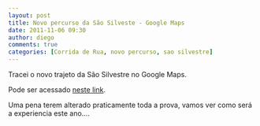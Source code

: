 ```yaml
---
layout: post
title: Novo percurso da São Silveste - Google Maps
date: 2011-11-06 09:30
author: diego
comments: true
categories: [Corrida de Rua, novo percurso, sao silvestre]
---
```

Tracei o novo trajeto da São Silvestre no Google Maps.

Pode ser acessado <a href="http://maps.google.com.br/maps?saddr=Av.+Paulista&amp;daddr=-23.55574,-46.66266+to:Av.+Dr.+Arnaldo+to:Rua+Major+Natanael,+S%C3%A3o+Paulo+to:Rua+Capivari,+S%C3%A3o+Paulo+to:R.+Capivari+to:-23.54706,-46.66427+to:Pra%C3%A7a+Charles+Miller+to:Avenida+Pacaembu,+S%C3%A3o+Paulo+to:Vd.+Pacaembu+to:Rua+Norma+Pieruccini+Gianitti+to:R.+Norma+Pieruccini+Giannotti+to:Viadulto+Orlando+Mugel+to:Av+Rio+Branco+to:Av.+Ipiranga+to:Av.+S%C3%A3o+Jo%C3%A3o+to:R.+Cnso.+Crispiniano+to:Pra%C3%A7a+Ramos+de+Azevedo+to:VIadulto+do+Ch%C3%A1+to:Vd.+do+Ch%C3%A1+to:Largo+S%C3%A3o+Francisco+to:Av.+Brigadeiro+Luis+Antonio+to:Av.+Mal.+Est%C3%AAnio+Albuquerque+Lima+to:R.+Manuel+da+N%C3%B3brega+to:Vd.+Gen.+Marcondes+Salgado&amp;hl=pt-BR&amp;ie=UTF8&amp;ll=-23.54054,-46.662884&amp;spn=0.125743,0.154324&amp;sll=-23.562945,-46.653228&amp;sspn=0.007858,0.009645&amp;geocode=FQFzmP4dgh44_Q%3BFWSRmP4d_Ps3_SnLHOsILVjOlDEKvB3vJjpc6A%3BFcuRmP4dY-o3_Q%3BFaGXmP4dRus3_SkBwExmKVjOlDGfI-su_sCKSw%3BFQummP4dx_U3_Sm7q1cUL1jOlDEaWUNylFMeMA%3BFeGpmP4dHvY3_Q%3BFUyzmP4dsvU3_SnNtUO5JVjOlDGcWpNAI6Iybw%3BFfq-mP4d2PI3_Q%3BFYXqmP4dkAA4_SmLrhw5GljOlDERTjg2HPUfpg%3BFaYSmf4dNgg4_Q%3BFa8Qmf4dRiI4_Skd-af6DFjOlDEOd6Lf2EgNEQ%3BFeQQmf4d0io4_Q%3BFQwCmf4dfTM4_SkvJgqqbVjOlDHbiJ-ZfOud_g%3BFffdmP4d1Ek4_SnJ2ZAUQ1jOlDFVXiXCozB5wA%3BFWnHmP4dC1U4_Q%3BFSLEmP4dklY4_Q%3BFZi8mP4dgFk4_Q%3BFVi7mP4d3Fs4_Q%3BFd-0mP4dSl04_Sn3gUWZU1jOlDGSJJv1zTVLpg%3BFY6ymP4dlmE4_Q%3BFf2pmP4dimA4_SnhbNGnrFnOlDGxZiP9rH1xVA%3BFRdZmP4dvic4_SmdstnfxlnOlDGEjNKyb9EDYA%3BFQo9mP4dOBA4_Q%3BFSU1mP4diAU4_Q%3BFX4imP4dBh84_Q&amp;vpsrc=6&amp;dirflg=w&amp;mra=dme&amp;mrsp=0&amp;sz=17&amp;via=1,6&amp;t=h&amp;z=13">neste link</a>.

Uma pena terem alterado praticamente toda a prova, vamos ver como será a experiencia este ano....

&nbsp;
